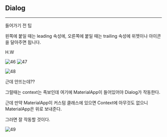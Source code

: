 ## Dialog
___

들어가기 전 팁

왼쪽에 붙일 때는 leading 속성에, 오른쪽에 붙일 때는 trailing 속성에 위젯이나 아이콘을 달아주면 됩니다.

H.W

![46](https://user-images.githubusercontent.com/113106136/214326827-f50e7478-5dc9-467c-86d4-344200185225.png)
![47](https://user-images.githubusercontent.com/113106136/214326834-b4378c64-96d0-403c-9d23-1545d127011c.png)


![48](https://user-images.githubusercontent.com/113106136/214333128-32a31218-ebc1-462e-bc4c-1446f354b712.png)

근데 안뜨는데??

그럴때는 context는 족보인데 여기에 MaterialApp이 들어있어야 Dialog가 작동한다.

근데 만약 MaterialApp이 커스텀 클래스에 있으면 Context에 아무것도 없으니 MaterialApp은 위로 보내준다.

그러면 잘 작동할 것이다.

![49](https://user-images.githubusercontent.com/113106136/214333713-4439fa87-3687-48a6-a7fb-1823736c7195.png)
